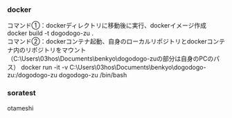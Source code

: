 ### docker  
コマンド➀：dockerディレクトリに移動後に実行、dockerイメージ作成  
docker build -t dogodogo-zu .  
コマンド➁：dockerコンテナ起動、自身のローカルリポジトリとdockerコンテナ内のリポジトリをマウント
（C:\Users\03hos\Documents\benkyo\dogodogo-zuの部分は自身のPCのパス）
docker run -it -v C:\Users\03hos\Documents\benkyo\dogodogo-zu:/dogodogo-zu dogodogo-zu /bin/bash  
### soratest  
otameshi
